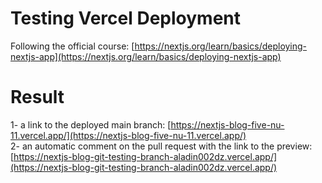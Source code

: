 # Testing Vercel Deployment

Following the official course: [https://nextjs.org/learn/basics/deploying-nextjs-app](https://nextjs.org/learn/basics/deploying-nextjs-app)

# Result

1- a link to the deployed main branch: [https://nextjs-blog-five-nu-11.vercel.app/](https://nextjs-blog-five-nu-11.vercel.app/)  
2- an automatic comment on the pull request with the link to the preview: [https://nextjs-blog-git-testing-branch-aladin002dz.vercel.app/](https://nextjs-blog-git-testing-branch-aladin002dz.vercel.app/)
